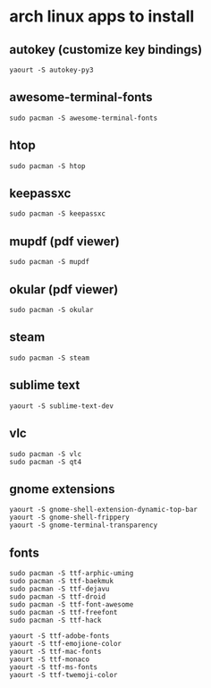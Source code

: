 arch linux apps to install
===

autokey (customize key bindings)
---
```
yaourt -S autokey-py3
```

awesome-terminal-fonts
---
```
sudo pacman -S awesome-terminal-fonts
```

htop
---
```
sudo pacman -S htop
```

keepassxc
---
```
sudo pacman -S keepassxc
```

mupdf (pdf viewer)
---
```
sudo pacman -S mupdf
```

okular (pdf viewer)
---
```
sudo pacman -S okular
```

steam
---
```
sudo pacman -S steam
```

sublime text
---
```
yaourt -S sublime-text-dev
```

vlc
---
```
sudo pacman -S vlc
sudo pacman -S qt4
```

gnome extensions
---
```
yaourt -S gnome-shell-extension-dynamic-top-bar
yaourt -S gnome-shell-frippery
yaourt -S gnome-terminal-transparency
```

fonts
---
```
sudo pacman -S ttf-arphic-uming
sudo pacman -S ttf-baekmuk
sudo pacman -S ttf-dejavu
sudo pacman -S ttf-droid
sudo pacman -S ttf-font-awesome
sudo pacman -S ttf-freefont
sudo pacman -S ttf-hack

yaourt -S ttf-adobe-fonts
yaourt -S ttf-emojione-color
yaourt -S ttf-mac-fonts
yaourt -S ttf-monaco
yaourt -S ttf-ms-fonts
yaourt -S ttf-twemoji-color
```
